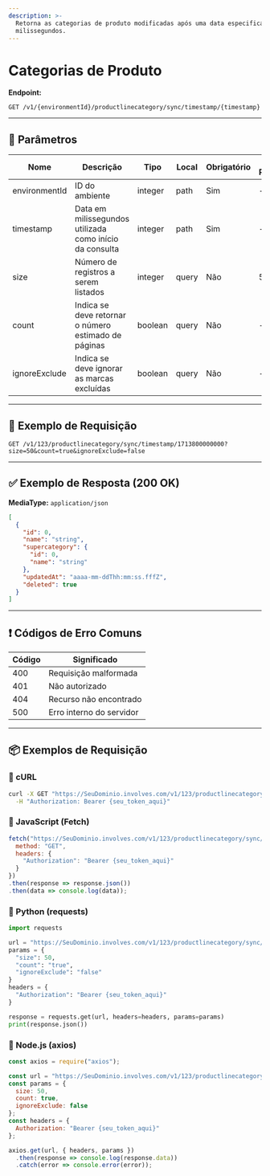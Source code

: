 ```yaml
---
description: >-
  Retorna as categorias de produto modificadas após uma data especificada em
  milissegundos.
---
```


# Categorias de Produto

**Endpoint:**

&#x20;`GET /v1/{environmentId}/productlinecategory/sync/timestamp/{timestamp}`

***

## 🔧 Parâmetros

| Nome          | Descrição                                               | Tipo    | Local | Obrigatório | Valor Padrão |
| ------------- | ------------------------------------------------------- | ------- | ----- | ----------- | ------------ |
| environmentId | ID do ambiente                                          | integer | path  | Sim         | -            |
| timestamp     | Data em milissegundos utilizada como início da consulta | integer | path  | Sim         | -            |
| size          | Número de registros a serem listados                    | integer | query | Não         | 50           |
| count         | Indica se deve retornar o número estimado de páginas    | boolean | query | Não         | -            |
| ignoreExclude | Indica se deve ignorar as marcas excluídas              | boolean | query | Não         | -            |

***

## 📘 Exemplo de Requisição

```
GET /v1/123/productlinecategory/sync/timestamp/1713800000000?size=50&count=true&ignoreExclude=false
```

***

## ✅ Exemplo de Resposta (200 OK)

**MediaType:** `application/json`

```json
[
  {
    "id": 0,
    "name": "string",
    "supercategory": {
      "id": 0,
      "name": "string"
    },
    "updatedAt": "aaaa-mm-ddThh:mm:ss.fffZ",
    "deleted": true
  }
]
```

***

## ❗ Códigos de Erro Comuns

| Código | Significado              |
| ------ | ------------------------ |
| 400    | Requisição malformada    |
| 401    | Não autorizado           |
| 404    | Recurso não encontrado   |
| 500    | Erro interno do servidor |

***

## 📦 Exemplos de Requisição

### 🔹 cURL

```bash
curl -X GET "https://SeuDominio.involves.com/v1/123/productlinecategory/sync/timestamp/1713800000000?size=50&count=true&ignoreExclude=false" \
  -H "Authorization: Bearer {seu_token_aqui}"
```

### 🔹 JavaScript (Fetch)

```javascript
fetch("https://SeuDominio.involves.com/v1/123/productlinecategory/sync/timestamp/1713800000000?size=50&count=true&ignoreExclude=false", {
  method: "GET",
  headers: {
    "Authorization": "Bearer {seu_token_aqui}"
  }
})
.then(response => response.json())
.then(data => console.log(data));
```

### 🔹 Python (requests)

```python
import requests

url = "https://SeuDominio.involves.com/v1/123/productlinecategory/sync/timestamp/1713800000000"
params = {
  "size": 50,
  "count": "true",
  "ignoreExclude": "false"
}
headers = {
  "Authorization": "Bearer {seu_token_aqui}"
}

response = requests.get(url, headers=headers, params=params)
print(response.json())
```

### 🔹 Node.js (axios)

```javascript
const axios = require("axios");

const url = "https://SeuDominio.involves.com/v1/123/productlinecategory/sync/timestamp/1713800000000";
const params = {
  size: 50,
  count: true,
  ignoreExclude: false
};
const headers = {
  Authorization: "Bearer {seu_token_aqui}"
};

axios.get(url, { headers, params })
  .then(response => console.log(response.data))
  .catch(error => console.error(error));
```
